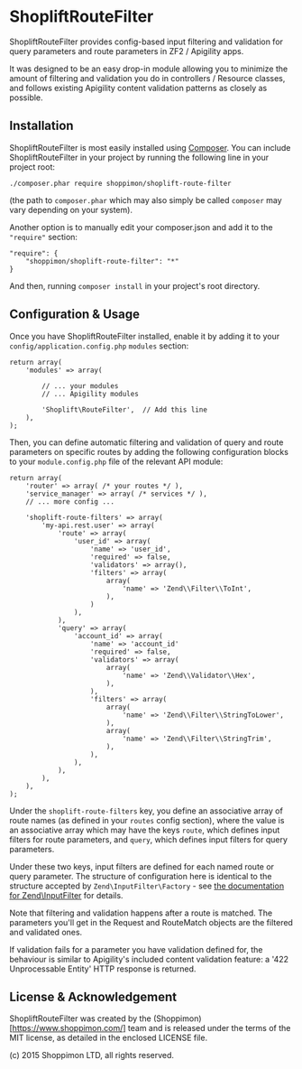 ShopliftRouteFilter
===================
ShopliftRouteFilter provides config-based input filtering and validation for
query parameters and route parameters in ZF2 / Apigility apps.

It was designed to be an easy drop-in module allowing you to minimize the
amount of filtering and validation you do in controllers / Resource classes,
and follows existing Apigility content validation patterns as closely as
possible.


Installation
------------
ShopliftRouteFilter is most easily installed using
[Composer](http://getcomposer.org). You can include ShopliftRouteFilter in your
project by running the following line in your project root:

    ./composer.phar require shoppimon/shoplift-route-filter

(the path to `composer.phar` which may also simply be called `composer` may
vary depending on your system).

Another option is to manually edit your composer.json and add it to the
`"require"` section:

    "require": {
        "shoppimon/shoplift-route-filter": "*"
    }

And then, running `composer install` in your project's root directory.


Configuration & Usage
---------------------
Once you have ShopliftRouteFilter installed, enable it by adding it to your
`config/application.config.php` `modules` section:

    return array(
        'modules' => array(

            // ... your modules
            // ... Apigility modules

            'Shoplift\RouteFilter',  // Add this line
        ),
    );

Then, you can define automatic filtering and validation of query and route
parameters on specific routes by adding the following configuration blocks
to your `module.config.php` file of the relevant API module:

    return array(
        'router' => array( /* your routes */ ),
        'service_manager' => array( /* services */ ),
        // ... more config ...

        'shoplift-route-filters' => array(
            'my-api.rest.user' => array(
                'route' => array(
                    'user_id' => array(
                        'name' => 'user_id',
                        'required' => false,
                        'validators' => array(),
                        'filters' => array(
                            array(
                                'name' => 'Zend\\Filter\\ToInt',
                            ),
                        )
                    ),
                ),
                'query' => array(
                    'account_id' => array(
                        'name' => 'account_id'
                        'required' => false,
                        'validators' => array(
                            array(
                                'name' => 'Zend\\Validator\\Hex',
                            ),
                        ),
                        'filters' => array(
                            array(
                                'name' => 'Zend\\Filter\\StringToLower',
                            ),
                            array(
                                'name' => 'Zend\\Filter\\StringTrim',
                            ),
                        ),
                    ),
                ),
            ),
        ),
    );

Under the `shoplift-route-filters` key, you define an associative array of
route names (as defined in your `routes` config section), where the value is
an associative array which may have the keys `route`, which defines input
filters for route parameters, and `query`, which defines input filters for
query parameters.

Under these two keys, input filters are defined for each named route or
query parameter. The structure of configuration here is identical to the
structure accepted by `Zend\InputFilter\Factory` - see
[the documentation for Zend\InputFilter](http://framework.zend.com/manual/current/en/modules/zend.input-filter.intro.html)
for details.

Note that filtering and validation happens after a route is matched. The
parameters you'll get in the Request and RouteMatch objects are the filtered
and validated ones.

If validation fails for a parameter you have validation defined for, the behaviour
is similar to Apigility's included content validation feature: a
'422 Unprocessable Entity' HTTP response is returned.


License & Acknowledgement
-------------------------
ShopliftRouteFilter was created by the (Shoppimon)[https://www.shoppimon.com/]
team and is released under the terms of the MIT license, as detailed in the
enclosed LICENSE file.

(c) 2015 Shoppimon LTD, all rights reserved.
